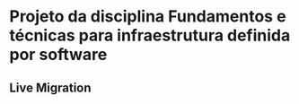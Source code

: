 # Projeto da disciplina Fundamentos e técnicas para infraestrutura definida por software

## Live Migration
